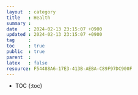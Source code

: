 ```yaml
---
layout  : category 
title   : Health 
summary : 
date    : 2024-02-13 23:15:07 +0900
updated : 2024-02-13 23:15:07 +0900
tag     : 
toc     : true
public  : true
parent  : 
latex   : false
resource: F54488A6-17E3-413B-AEBA-C89F97DC900F
---
```

* TOC
{:toc}

# 
